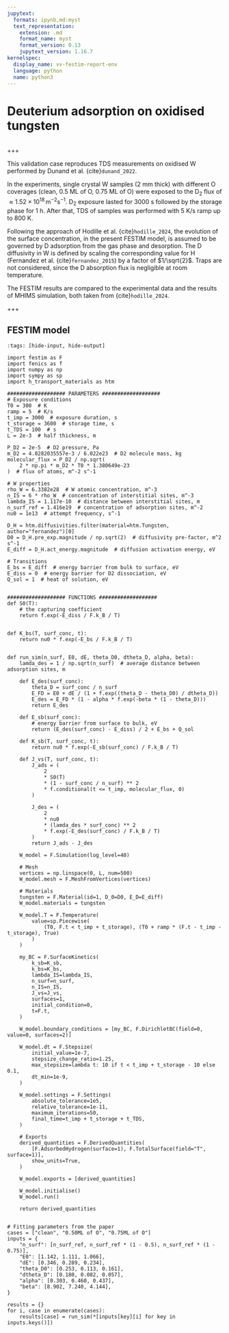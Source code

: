 ```yaml
---
jupytext:
  formats: ipynb,md:myst
  text_representation:
    extension: .md
    format_name: myst
    format_version: 0.13
    jupytext_version: 1.16.7
kernelspec:
  display_name: vv-festim-report-env
  language: python
  name: python3
---
```


# Deuterium adsorption on oxidised tungsten

```{tags} 1D, kinetic surface model, TDS, transient
```

+++

This validation case reproduces TDS measurements on oxidised W performed by Dunand et al. {cite}`dunand_2022`.

In the experiments, single crystal W samples (2 mm thick) with different O coverages (clean, 0.5 ML of O, 0.75 ML of O) were exposed to the D<sub>2</sub> flux of $\approx 1.52\times10^{18}\,\mathrm{m}^{-2}\mathrm{s}^{-1}$. D<sub>2</sub> exposure lasted for 3000 s followed by the storage phase for 1 h. After that, TDS of samples was performed with 5 K/s ramp up to 800 K.

Following the approach of Hodille et al. {cite}`hodille_2024`, the evolution of the surface concentration, in the present FESTIM model, is assumed to be governed by D adsorption from the gas phase and desorption. The D diffusivity in W is defined by scaling the corresponding value for H (Fernandez et al. {cite}`fernandez_2015`) by a factor of $1/\sqrt{2}$. Traps are not considered, since the D absorption flux is negligible at room temperature. 

The FESTIM results are compared to the experimental data and the results of MHIMS simulation, both taken from {cite}`hodille_2024`.

+++

## FESTIM model

```{code-cell} ipython3
:tags: [hide-input, hide-output]

import festim as F
import fenics as f
import numpy as np
import sympy as sp
import h_transport_materials as htm

################### PARAMETERS ###################
# Exposure conditions
T0 = 300  # K
ramp = 5  # K/s
t_imp = 3000  # exposure duration, s
t_storage = 3600  # storage time, s
t_TDS = 100  # s
L = 2e-3  # half thickness, m

P_D2 = 2e-5  # D2 pressure, Pa
m_D2 = 4.0282035557e-3 / 6.022e23  # D2 molecule mass, kg
molecular_flux = P_D2 / np.sqrt(
    2 * np.pi * m_D2 * T0 * 1.380649e-23
)  # flux of atoms, m^-2 s^-1

# W properties
rho_W = 6.3382e28  # W atomic concentration, m^-3
n_IS = 6 * rho_W  # concentration of interstitial sites, m^-3
lambda_IS = 1.117e-10  # distance between interstitial sites, m
n_surf_ref = 1.416e19  # concentration of adsorption sites, m^-2
nu0 = 1e13  # attempt frequency, s^-1

D_H = htm.diffusivities.filter(material=htm.Tungsten, author="fernandez")[0]
D0 = D_H.pre_exp.magnitude / np.sqrt(2)  # diffusivity pre-factor, m^2 s^-1
E_diff = D_H.act_energy.magnitude  # diffusion activation energy, eV

# Transitions
E_bs = E_diff  # energy barrier from bulk to surface, eV
E_diss = 0  # energy barrier for D2 dissociation, eV
Q_sol = 1  # heat of solution, eV


################### FUNCTIONS ###################
def S0(T):
    # the capturing coefficient
    return f.exp(-E_diss / F.k_B / T)


def K_bs(T, surf_conc, t):
    return nu0 * f.exp(-E_bs / F.k_B / T)


def run_sim(n_surf, E0, dE, theta_D0, dtheta_D, alpha, beta):
    lamda_des = 1 / np.sqrt(n_surf)  # average distance between adsorption sites, m

    def E_des(surf_conc):
        theta_D = surf_conc / n_surf
        E_FD = E0 + dE / (1 + f.exp((theta_D - theta_D0) / dtheta_D))
        E_des = E_FD * (1 - alpha * f.exp(-beta * (1 - theta_D)))
        return E_des

    def E_sb(surf_conc):
        # energy barrier from surface to bulk, eV
        return (E_des(surf_conc) - E_diss) / 2 + E_bs + Q_sol

    def K_sb(T, surf_conc, t):
        return nu0 * f.exp(-E_sb(surf_conc) / F.k_B / T)

    def J_vs(T, surf_conc, t):
        J_ads = (
            2
            * S0(T)
            * (1 - surf_conc / n_surf) ** 2
            * f.conditional(t <= t_imp, molecular_flux, 0)
        )

        J_des = (
            2
            * nu0
            * (lamda_des * surf_conc) ** 2
            * f.exp(-E_des(surf_conc) / F.k_B / T)
        )
        return J_ads - J_des

    W_model = F.Simulation(log_level=40)

    # Mesh
    vertices = np.linspace(0, L, num=500)
    W_model.mesh = F.MeshFromVertices(vertices)

    # Materials
    tungsten = F.Material(id=1, D_0=D0, E_D=E_diff)
    W_model.materials = tungsten

    W_model.T = F.Temperature(
        value=sp.Piecewise(
            (T0, F.t < t_imp + t_storage), (T0 + ramp * (F.t - t_imp - t_storage), True)
        )
    )

    my_BC = F.SurfaceKinetics(
        k_sb=K_sb,
        k_bs=K_bs,
        lambda_IS=lambda_IS,
        n_surf=n_surf,
        n_IS=n_IS,
        J_vs=J_vs,
        surfaces=1,
        initial_condition=0,
        t=F.t,
    )

    W_model.boundary_conditions = [my_BC, F.DirichletBC(field=0, value=0, surfaces=2)]

    W_model.dt = F.Stepsize(
        initial_value=1e-7,
        stepsize_change_ratio=1.25,
        max_stepsize=lambda t: 10 if t < t_imp + t_storage - 10 else 0.1,
        dt_min=1e-9,
    )

    W_model.settings = F.Settings(
        absolute_tolerance=1e5,
        relative_tolerance=1e-11,
        maximum_iterations=50,
        final_time=t_imp + t_storage + t_TDS,
    )

    # Exports
    derived_quantities = F.DerivedQuantities(
        [F.AdsorbedHydrogen(surface=1), F.TotalSurface(field="T", surface=1)],
        show_units=True,
    )

    W_model.exports = [derived_quantities]

    W_model.initialise()
    W_model.run()

    return derived_quantities


# Fitting parameters from the paper
cases = ["clean", "0.50ML of O", "0.75ML of O"]
inputs = {
    "n_surf": [n_surf_ref, n_surf_ref * (1 - 0.5), n_surf_ref * (1 - 0.75)],
    "E0": [1.142, 1.111, 1.066],
    "dE": [0.346, 0.289, 0.234],
    "theta_D0": [0.253, 0.113, 0.161],
    "dtheta_D": [0.180, 0.082, 0.057],
    "alpha": [0.303, 0.460, 0.437],
    "beta": [8.902, 7.240, 4.144],
}

results = {}
for i, case in enumerate(cases):
    results[case] = run_sim(*[inputs[key][i] for key in inputs.keys()])
```


